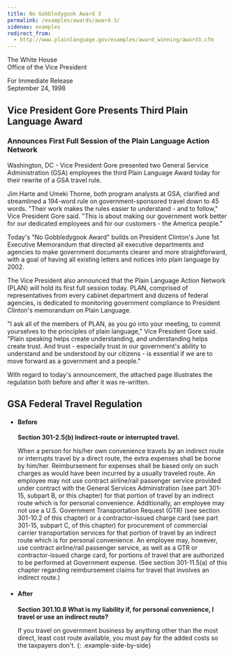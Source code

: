 ```yaml
---
title: No Gobbledygook Award 3
permalink: /examples/awards/award-3/
sidenav: examples
redirect_from:
  - http://www.plainlanguage.gov/examples/award_winning/award3.cfm
---
```


The White House  
Office of the Vice President  

For Immediate Release  
September 24, 1998

## Vice President Gore Presents Third Plain Language Award

### Announces First Full Session of the Plain Language Action Network

Washington, DC - Vice President Gore presented two General Service Administration (GSA) employees the third Plain Language Award today for their rewrite of a GSA travel rule.

Jim Harte and Umeki Thorne, both program analysts at GSA, clarified and streamlined a 194-word rule on government-sponsored travel down to 45 words. "Their work makes the rules easier to understand - and to follow," Vice President Gore said. "This is about making our government work better for our dedicated employees and for our customers - the America people."

Today's "No Gobbledygook Award" builds on President Clinton's June 1st Executive Memorandum that directed all executive departments and agencies to make government documents clearer and more straightforward, with a goal of having all existing letters and notices into plain language by 2002.

The Vice President also announced that the Plain Language Action Network (PLAN) will hold its first full session today. PLAN, comprised of representatives from every cabinet department and dozens of federal agencies, is dedicated to monitoring government compliance to President Clinton's memorandum on Plain Language.

"I ask all of the members of PLAN, as you go into your meeting, to commit yourselves to the principles of plain language," Vice President Gore said. "Plain speaking helps create understanding, and understanding helps create trust. And trust - especially trust in our government's ability to understand and be understood by our citizens - is essential if we are to move forward as a government and a people."

With regard to today's announcement, the attached page illustrates the regulation both before and after it was re-written.

## GSA Federal Travel Regulation

* #### Before

  **Section 301-2.5(b) Indirect-route or interrupted travel.**

  When a person for his/her own convenience travels by an indirect route or interrupts travel by a direct route, the extra expenses shall be borne by him/her. Reimbursement for expenses shall be based only on such charges as would have been incurred by a usually traveled route. An employee may not use contract airline/rail passenger service provided under contract with the General Services Administration (see part 301-15, subpart B, or this chapter) for that portion of travel by an indirect route which is for personal convenience. Additionally, an employee may not use a U.S. Government Transportation Request (GTR) (see section 301-10.2 of this chapter) or a contractor-issued charge card (see part 301-15, subpart C, of this chapter) for procurement of commercial carrier transportation services for that portion of travel by an indirect route which is for personal convenience. An employee may, however, use contract airline/rail passenger service, as well as a GTR or contractor-issued charge card, for portions of travel that are authorized to be performed at Government expense. (See section 301-11.5(a) of this chapter regarding reimbursement claims for travel that involves an indirect route.)

* #### After

  **Section 301.10.8 What is my liability if, for personal convenience, I travel or use an indirect route?**

  If you travel on government business by anything other than the most direct, least cost route available, you must pay for the added costs so the taxpayers don't.
{: .example-side-by-side}
